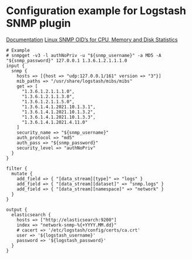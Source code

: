 # Configuration example for Logstash SNMP plugin

[Documentation](https://www.elastic.co/guide/en/logstash/current/plugins-inputs-snmp.html)
[Linux SNMP OID’s for CPU, Memory and Disk Statistics](http://www.linux-admins.net/2012/02/linux-snmp-oids-for-cpumemory-and-disk.html)

```
# Example
# snmpget -v3 -l authNoPriv -u "${snmp_username}" -a MD5 -A "${snmp_password}" 127.0.0.1 1.3.6.1.2.1.1.1.0
input {
  snmp {
    hosts => [{host => "udp:127.0.0.1/161" version => "3"}]
    mib_paths => "/usr/share/logstash/mibs/mibs"
    get => [
      "1.3.6.1.2.1.1.1.0",
      "1.3.6.1.2.1.1.3.0",
      "1.3.6.1.2.1.1.5.0",
      "1.3.6.1.4.1.2021.10.1.3.1",
      "1.3.6.1.4.1.2021.10.1.3.2",
      "1.3.6.1.4.1.2021.10.1.3.3",
      "1.3.6.1.4.1.2021.4.11.0"
    ]
    security_name => "${snmp_username}"
    auth_protocol => "md5"
    auth_pass => "${snmp_password}"
    security_level => "authNoPriv"
  }
}

filter {
  mutate {
    add_field => { "[data_stream][type]" => "logs" }
    add_field => { "[data_stream][dataset]" => "snmp.logs" }
    add_field => { "[data_stream][namespace]" => "network" }
  }
}

output {
  elasticsearch {
    hosts => ["http://elasticsearch:9200"]
    index => "network-snmp-%{+YYYY.MM.dd}"
    # cacert => '/etc/logstash/config/certs/ca.crt'
    user => '${logstash_username}'
    password => '${logstash_password}'
  }
}
```
